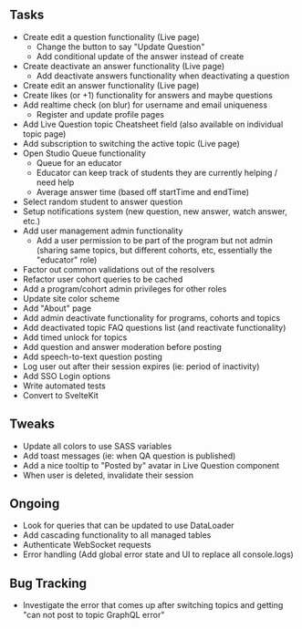 ## Tasks

- Create edit a question functionality (Live page)
  - Change the button to say "Update Question"
  - Add conditional update of the answer instead of create
- Create deactivate an answer functionality (Live page)
  - Add deactivate answers functionality when deactivating a question
- Create edit an answer functionality (Live page)
- Create likes (or +1) functionality for answers and maybe questions
- Add realtime check (on blur) for username and email uniqueness
  - Register and update profile pages
- Add Live Question topic Cheatsheet field (also available on individual topic page)
- Add subscription to switching the active topic (Live page)
- Open Studio Queue functionality
  - Queue for an educator
  - Educator can keep track of students they are currently helping / need help
  - Average answer time (based off startTime and endTime)
- Select random student to answer question
- Setup notifications system (new question, new answer, watch answer, etc.)
- Add user management admin functionality
  - Add a user permission to be part of the program but not admin (sharing same topics, but different cohorts, etc, essentially the "educator" role)
- Factor out common validations out of the resolvers
- Refactor user cohort queries to be cached
- Add a program/cohort admin privileges for other roles
- Update site color scheme
- Add "About" page
- Add admin deactivate functionality for programs, cohorts and topics
- Add deactivated topic FAQ questions list (and reactivate functionality)
- Add timed unlock for topics
- Add question and answer moderation before posting
- Add speech-to-text question posting
- Log user out after their session expires (ie: period of inactivity)
- Add SSO Login options
- Write automated tests
- Convert to SvelteKit

## Tweaks

- Update all colors to use SASS variables
- Add toast messages (ie: when QA question is published)
- Add a nice tooltip to "Posted by" avatar in Live Question component
- When user is deleted, invalidate their session

## Ongoing

- Look for queries that can be updated to use DataLoader
- Add cascading functionality to all managed tables
- Authenticate WebSocket requests
- Error handling (Add global error state and UI to replace all console.logs)
 
## Bug Tracking

- Investigate the error that comes up after switching topics and getting "can not post to topic GraphQL error"